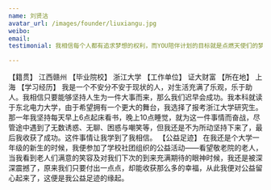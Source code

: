 ```yaml
---
name: 刘贤沽
avatar_url: /images/founder/liuxiangu.jpg
weibo:
email:
testimonial: 我相信每个人都有追求梦想的权利，而YOU陪伴计划的目标就是点燃天使们的梦想之火，让他们能够更好的成长。

---
```


  【籍贯】     江西赣州
  【毕业院校】 浙江大学
  【工作单位】 证大财富
  【所在地】   上海
  【学习经历】
    我是一个不安分不安于现状的人，对生活充满了乐观，乐于助人。我相信只要能够坚持人生为一件大事而来，那么我们迟早会成功。我本科就读于东北电力大学，由于希望拥有一个更大的舞台，我选择了报考浙江大学研究生。那一年我坚持每天早上6点起床看书，晚上10点睡觉，就为这一件事情而奋战，尽管途中遇到了无数诱惑、无聊、困惑与嘲笑等，但我还是不为所动坚持下来了，最后我收获了成功。这件事情让我学到了我相信。
  【公益足迹】
    在我还是个大学一年级的新生的时候，我便参加了学校社团组织的公益活动——看望敬老院的老人，当我看到老人们满意的笑容及对我们下次的到来充满期待的眼神时候，我还是被深深震撼了，原来我们只要付出一点点，却能收获那么多的幸福，从此我便对公益留心起来了，这便是我公益足迹的缘起。
